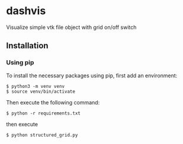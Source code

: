 # dashvis

Visualize simple vtk file object with grid on/off switch

## Installation

### Using pip

To install the necessary packages using pip, first add an environment:


```shell script
$ python3 -m venv venv
$ source venv/bin/activate
```

Then execute the following command:

```shell script
$ python -r requirements.txt
```

then execute
```shell script
$ python structured_grid.py
```
